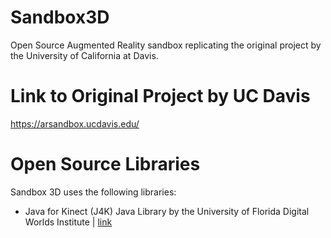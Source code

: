 # Sandbox3D
Open Source Augmented Reality sandbox replicating the original project by the University of California at Davis.

# Link to Original Project by UC Davis
https://arsandbox.ucdavis.edu/

# Open Source Libraries
Sandbox 3D uses the following libraries:
 - Java for Kinect (J4K) Java Library by the University of Florida Digital Worlds Institute | [link](https://research.dwi.ufl.edu/ufdw/j4k/)

